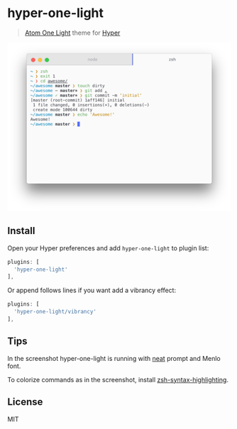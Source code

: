 # hyper-one-light

> [Atom One Light][one-light] theme for [Hyper][hyper]

![](screenshot.png)

## Install

Open your Hyper preferences and add `hyper-one-light` to plugin list:

```js
plugins: [
  'hyper-one-light'
],
```

Or append follows lines if you want add a vibrancy effect:

```js
plugins: [
  'hyper-one-light/vibrancy'
],
```

## Tips

In the screenshot hyper-one-light is running with [neat][neat] prompt and Menlo font.

To colorize commands as in the screenshot, install [zsh-syntax-highlighting][zsh-syntax-highlighting].

## License

MIT

[one-light]: https://github.com/atom/one-light-syntax
[hyper]: https://hyper.is
[neat]: https://github.com/andrepolischuk/neat
[zsh-syntax-highlighting]: https://github.com/zsh-users/zsh-syntax-highlighting
